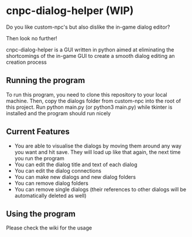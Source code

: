 # cnpc-dialog-helper (WIP)
Do you like custom-npc's but also dislike the in-game dialog editor?

Then look no further!

cnpc-dialog-helper is a GUI written in python aimed at eliminating the shortcomings of the in-game GUI to create a smooth dialog editing an creation process

## Running the program

To run this program, you need to clone this repository to your local machine. Then, copy the dialogs folder from custom-npc into the root of this project. 
Run python main.py (or python3 main.py) while tkinter is installed and the program should run nicely

## Current Features

- You are able to visualise the dialogs by moving them around any way you want and hit save. They will load up like that again, the next time you run the program
- You can edit the dialog title and text of each dialog
- You can edit the dialog connections
- You can make new dialogs and new dialog folders
- You can remove dialog folders
- You can remove single dialogs (their references to other dialogs will be automatically deleted as well)

## Using the program

Please check the wiki for the usage
